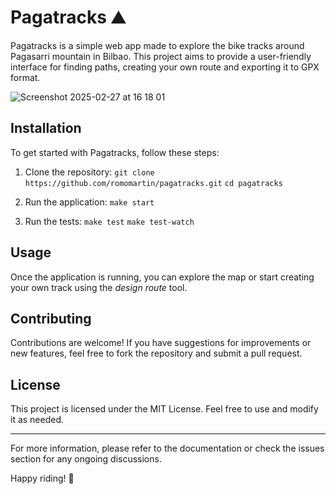 # Pagatracks ⛰️

Pagatracks is a simple web app made to explore the bike tracks around Pagasarri mountain in Bilbao. This project aims to provide a user-friendly interface for finding paths, creating your own route and exporting it to GPX format.

![Screenshot 2025-02-27 at 16 18 01](https://github.com/user-attachments/assets/230ba86f-5fd6-4b51-aabe-d5c24dd4da11)

## Installation
To get started with Pagatracks, follow these steps:

1. Clone the repository:
   `git clone https://github.com/romomartin/pagatracks.git`
   `cd pagatracks`

2. Run the application:
   `make start`
   
3. Run the tests:
   `make test` 
   `make test-watch` 

## Usage
Once the application is running, you can explore the map or start creating your own track using the *design route* tool.

## Contributing
Contributions are welcome! If you have suggestions for improvements or new features, feel free to fork the repository and submit a pull request.

## License
This project is licensed under the MIT License. Feel free to use and modify it as needed.

---

For more information, please refer to the documentation or check the issues section for any ongoing discussions.

Happy riding! 🚵
